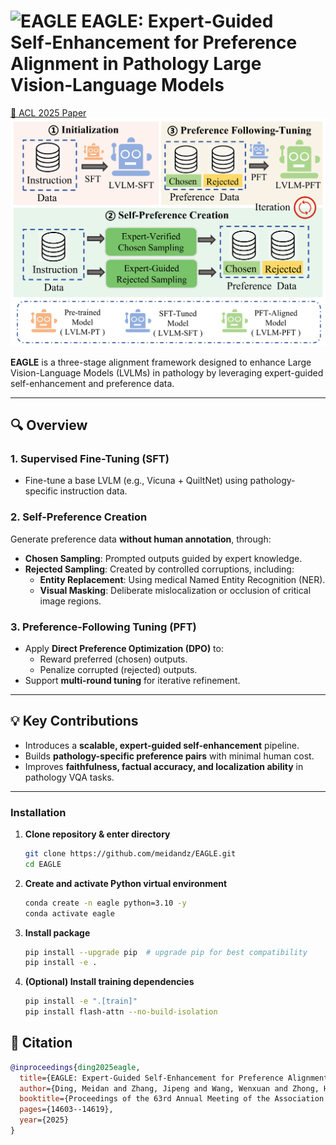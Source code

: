 # ![EAGLE](./assets/logo_eagle2.png) EAGLE: Expert‑Guided Self‑Enhancement for Preference Alignment in Pathology Large Vision‑Language Models

[📄 ACL 2025 Paper](https://aclanthology.org/2025.acl-long.711.pdf)
![EAGLE Framework](./assets/method-pipeline.jpg)

**EAGLE** is a three-stage alignment framework designed to enhance Large Vision-Language Models (LVLMs) in pathology by leveraging expert-guided self-enhancement and preference data.

---

## 🔍 Overview

### 1. Supervised Fine-Tuning (SFT)
- Fine-tune a base LVLM (e.g., Vicuna + QuiltNet) using pathology-specific instruction data.

### 2. Self-Preference Creation
Generate preference data **without human annotation**, through:
- **Chosen Sampling**: Prompted outputs guided by expert knowledge.
- **Rejected Sampling**: Created by controlled corruptions, including:
  - **Entity Replacement**: Using medical Named Entity Recognition (NER).
  - **Visual Masking**: Deliberate mislocalization or occlusion of critical image regions.

### 3. Preference-Following Tuning (PFT)
- Apply **Direct Preference Optimization (DPO)** to:
  - Reward preferred (chosen) outputs.
  - Penalize corrupted (rejected) outputs.
- Support **multi-round tuning** for iterative refinement.

---

## 💡 Key Contributions
- Introduces a **scalable, expert-guided self-enhancement** pipeline.
- Builds **pathology-specific preference pairs** with minimal human cost.
- Improves **faithfulness, factual accuracy, and localization ability** in pathology VQA tasks.

---

### Installation

1. **Clone repository & enter directory**
    ```bash
    git clone https://github.com/meidandz/EAGLE.git
    cd EAGLE
    ```

2. **Create and activate Python virtual environment**
    ```bash
    conda create -n eagle python=3.10 -y
    conda activate eagle
    ```

3. **Install package**
    ```bash
    pip install --upgrade pip  # upgrade pip for best compatibility
    pip install -e .
    ```

4. **(Optional) Install training dependencies**
    ```bash
    pip install -e ".[train]"
    pip install flash-attn --no-build-isolation
    ```


## 📎 Citation

```bibtex
@inproceedings{ding2025eagle,
  title={EAGLE: Expert-Guided Self-Enhancement for Preference Alignment in Pathology Large Vision-Language Model},
  author={Ding, Meidan and Zhang, Jipeng and Wang, Wenxuan and Zhong, Haiqin and Wang, Xiaoqin and Lyu, Xinheng and Chen, Wenting and Shen, Linlin},
  booktitle={Proceedings of the 63rd Annual Meeting of the Association for Computational Linguistics (Volume 1: Long Papers)},
  pages={14603--14619},
  year={2025}
}

